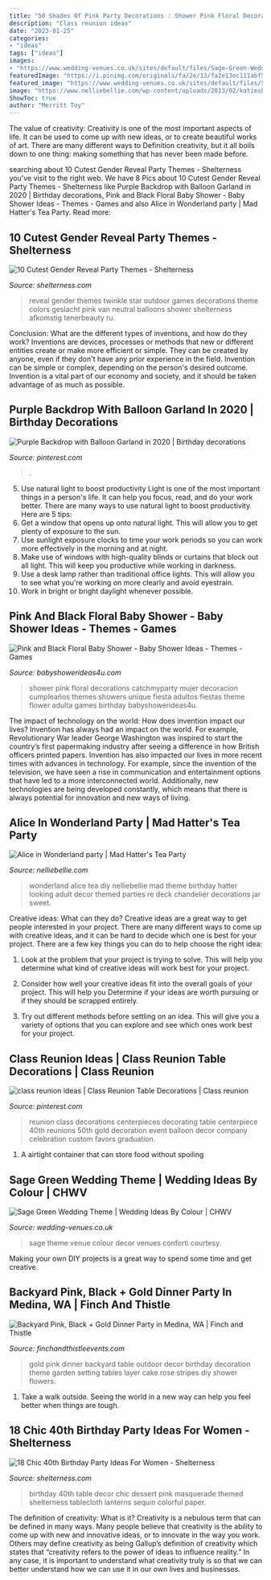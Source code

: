```yaml
---
title: "50 Shades Of Pink Party Decorations : Shower Pink Floral Decorations Catchmyparty Mujer Decoracion Cumpleaños Themes Showers Unique Fiesta Adultos Fiestas Theme Flower Adulta Games Birthday Babyshowerideas4u"
description: "Class reunion ideas"
date: "2023-01-25"
categories:
- "ideas"
tags: ["ideas"]
images:
- "https://www.wedding-venues.co.uk/sites/default/files/Sage-Green-Wedding-Theme-ConfortiPhotography_Stationery.jpg"
featuredImage: "https://i.pinimg.com/originals/fa/2e/13/fa2e13ec111abf55b92c12885eac06d4.jpg"
featured_image: "https://www.wedding-venues.co.uk/sites/default/files/Sage-Green-Wedding-Theme-ConfortiPhotography_Stationery.jpg"
image: "https://www.nelliebellie.com/wp-content/uploads/2013/02/katiesbirthday_thumb.jpg"
ShowToc: true
author: "Merritt Toy"
---
```



The value of creativity:
Creativity is one of the most important aspects of life. It can be used to come up with new ideas, or to create beautiful works of art. There are many different ways to Definition creativity, but it all boils down to one thing: making something that has never been made before.

	

		
searching about 10 Cutest Gender Reveal Party Themes - Shelterness you've visit to the right web. We have 8 Pics about 10 Cutest Gender Reveal Party Themes - Shelterness like Purple Backdrop with Balloon Garland in 2020 | Birthday decorations, Pink and Black Floral Baby Shower - Baby Shower Ideas - Themes - Games and also Alice in Wonderland party | Mad Hatter&#039;s Tea Party. Read more:
		
    
## 10 Cutest Gender Reveal Party Themes - Shelterness

<img loading=lazy src="https://i.shelterness.com/2019/06/Twinkle-Twinkle-Little-Star-is-a-great-idea-to-reveal-the-gender-rock-pink-and-blue-or-some-other-color-combo-you-enjoy.jpg" onerror="this.onerror=null;this.src='https://tse1.mm.bing.net/th?id=OIP.MWAEPkqVEASuVhzswof1uQHaJ4&amp;pid=15.1';" alt="10 Cutest Gender Reveal Party Themes - Shelterness">

_Source: shelterness.com_

>reveal gender themes twinkle star outdoor games decorations theme colors geslacht pink van neutral balloons shower shelterness afkomstig tenerbeauty ru. 

	

Conclusion: What are the different types of inventions, and how do they work?
Inventions are devices, processes or methods that new or different entities create or make more efficient or simple. They can be created by anyone, even if they don't have any prior experience in the field. Invention can be simple or complex, depending on the person's desired outcome. Invention is a vital part of our economy and society, and it should be taken advantage of as much as possible.

    
## Purple Backdrop With Balloon Garland In 2020 | Birthday Decorations

<img loading=lazy src="https://i.pinimg.com/736x/96/f6/2c/96f62c450b2eacbbc8770f5fa4161b16.jpg" onerror="this.onerror=null;this.src='https://tse3.mm.bing.net/th?id=OIP.BTH48PHIaGk9HUlfv6c3BAHaNK&amp;pid=15.1';" alt="Purple Backdrop with Balloon Garland in 2020 | Birthday decorations">

_Source: pinterest.com_

>. 

	

5) Use natural light to boost productivity
Light is one of the most important things in a person's life. It can help you focus, read, and do your work better. There are many ways to use natural light to boost productivity. Here are 5 tips:
1) Get a window that opens up onto natural light. This will allow you to get plenty of exposure to the sun.
2) Use sunlight exposure clocks to time your work periods so you can work more effectively in the morning and at night.
3) Make use of windows with high-quality blinds or curtains that block out all light. This will keep you productive while working in darkness.
4) Use a desk lamp rather than traditional office lights. This will allow you to see what you're working on more clearly and avoid eyestrain.
5) Work in bright or bright daylight whenever possible.

    
## Pink And Black Floral Baby Shower - Baby Shower Ideas - Themes - Games

<img loading=lazy src="http://www.babyshowerideas4u.com/wp-content/uploads/2016/06/Pink-And-Black-Floral-Baby-Shower-Treats-600x900.jpg" onerror="this.onerror=null;this.src='https://tse3.mm.bing.net/th?id=OIP.wITnCRGkFohnkmxWzQg62QHaLH&amp;pid=15.1';" alt="Pink and Black Floral Baby Shower - Baby Shower Ideas - Themes - Games">

_Source: babyshowerideas4u.com_

>shower pink floral decorations catchmyparty mujer decoracion cumpleaños themes showers unique fiesta adultos fiestas theme flower adulta games birthday babyshowerideas4u. 

	

The impact of technology on the world: How does invention impact our lives?
Invention has always had an impact on the world. For example, Revolutionary War leader George Washington was inspired to start the country’s first papermaking industry after seeing a difference in how British officers printed papers. Invention has also impacted our lives in more recent times with advances in technology. For example, since the invention of the television, we have seen a rise in communication and entertainment options that have led to a more interconnected world. Additionally, new technologies are being developed constantly, which means that there is always potential for innovation and new ways of living.

    
## Alice In Wonderland Party | Mad Hatter&#039;s Tea Party

<img loading=lazy src="https://www.nelliebellie.com/wp-content/uploads/2013/02/katiesbirthday_thumb.jpg" onerror="this.onerror=null;this.src='https://tse1.mm.bing.net/th?id=OIP.fyG2u8STt9QlxTdj2hqmMwHaKU&amp;pid=15.1';" alt="Alice in Wonderland party | Mad Hatter&#039;s Tea Party">

_Source: nelliebellie.com_

>wonderland alice tea diy nelliebellie mad theme birthday hatter looking adult decor themed parties re deck chandelier decorations jar sweet. 

	

Creative ideas: What can they do?
Creative ideas are a great way to get people interested in your project. There are many different ways to come up with creative ideas, and it can be hard to decide which one is best for your project. There are a few key things you can do to help choose the right idea:
1. Look at the problem that your project is trying to solve. This will help you determine what kind of creative ideas will work best for your project.

2. Consider how well your creative ideas fit into the overall goals of your project. This will help you Determine if your ideas are worth pursuing or if they should be scrapped entirely.

3. Try out different methods before settling on an idea. This will give you a variety of options that you can explore and see which ones work best for your project.


    
## Class Reunion Ideas | Class Reunion Table Decorations | Class Reunion

<img loading=lazy src="https://i.pinimg.com/originals/fa/2e/13/fa2e13ec111abf55b92c12885eac06d4.jpg" onerror="this.onerror=null;this.src='https://tse2.mm.bing.net/th?id=OIP.klHf7tEjqE0Ms5voblPBCwHaM9&amp;pid=15.1';" alt="class reunion ideas | Class Reunion Table Decorations | Class reunion">

_Source: pinterest.com_

>reunion class decorations centerpieces decorating table centerpiece 40th reunions 50th gold decoration event balloon decor company celebration custom favors graduation. 

	

1. A airtight container that can store food without spoiling 

    
## Sage Green Wedding Theme | Wedding Ideas By Colour | CHWV

<img loading=lazy src="https://www.wedding-venues.co.uk/sites/default/files/Sage-Green-Wedding-Theme-ConfortiPhotography_Stationery.jpg" onerror="this.onerror=null;this.src='https://tse2.mm.bing.net/th?id=OIP.FqtgcQTazLXe1L1Z978aCwHaLH&amp;pid=15.1';" alt="Sage Green Wedding Theme | Wedding Ideas By Colour | CHWV">

_Source: wedding-venues.co.uk_

>sage theme venue colour decor venues conforti courtesy. 

	

Making your own DIY projects is a great way to spend some time and get creative.

    
## Backyard Pink, Black + Gold Dinner Party In Medina, WA | Finch And Thistle

<img loading=lazy src="http://www.finchandthistleevents.com/wp-content/uploads/2014/02/100LC_backyard_pink_black_gold_party_10.jpg" onerror="this.onerror=null;this.src='https://tse4.mm.bing.net/th?id=OIP.VpUc5hWlZadw1oEA717xFAHaKE&amp;pid=15.1';" alt="Backyard Pink, Black + Gold Dinner Party in Medina, WA | Finch and Thistle">

_Source: finchandthistleevents.com_

>gold pink dinner backyard table outdoor decor birthday decoration theme garden setting tables layer cake rose stripes diy shower flowers. 

	

1. Take a walk outside. Seeing the world in a new way can help you feel better when things are tough.

    
## 18 Chic 40th Birthday Party Ideas For Women - Shelterness

<img loading=lazy src="https://i.shelterness.com/2017/02/06-chic-masquerade-themed-dessert-table-in-black-white-and-pink.jpg" onerror="this.onerror=null;this.src='https://tse4.mm.bing.net/th?id=OIP.8HeX_OOkg4vDr4MraQKcAAHaKt&amp;pid=15.1';" alt="18 Chic 40th Birthday Party Ideas For Women - Shelterness">

_Source: shelterness.com_

>birthday 40th table decor chic dessert pink masquerade themed shelterness tablecloth lanterns sequin colorful paper. 

	

The definition of creativity: What is it?
Creativity is a nebulous term that can be defined in many ways. Many people believe that creativity is the ability to come up with new and innovative ideas, or to innovate in the way you work. Others may define creativity as being Gallup’s definition of creativity which states that “creativity refers to the power of ideas to influence reality.” In any case, it is important to understand what creativity truly is so that we can better understand how we can use it in our own lives and businesses.

